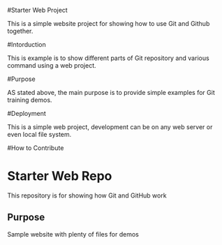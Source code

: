 #Starter Web Project 

This is a simple website project for showing how to use Git and Github together.

#Intorduction

This is example is to show different parts of Git repository and various command using a web project.

#Purpose

AS stated above, the main purpose is to provide simple examples for Git training demos.

#Deployment

This is a simple web project, development can be on any web server or even local file system.

#How to Contribute

# Starter Web Repo

This repository is for showing how Git and GitHub work

## Purpose

Sample website with plenty of files for demos